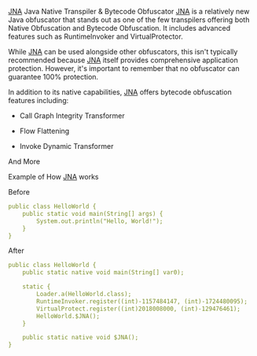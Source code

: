 [JNA](https://discord.gg/jgXehmAJPw) Java Native Transpiler & Bytecode Obfuscator
[JNA](https://discord.gg/jgXehmAJPw) is a relatively new Java obfuscator that stands out as one of the few transpilers offering both Native Obfuscation and Bytecode Obfuscation. It includes advanced features such as RuntimeInvoker and VirtualProtector.

While [JNA](https://discord.gg/jgXehmAJPw) can be used alongside other obfuscators, this isn't typically recommended because [JNA](https://discord.gg/jgXehmAJPw) itself provides comprehensive application protection. However, it's important to remember that no obfuscator can guarantee 100% protection.

In addition to its native capabilities, [JNA](https://discord.gg/jgXehmAJPw) offers bytecode obfuscation features including:

- Call Graph Integrity Transformer

- Flow Flattening

- Invoke Dynamic Transformer

And More


Example of How [JNA](https://discord.gg/jgXehmAJPw) works

Before 

```yaml
public class HelloWorld {
    public static void main(String[] args) {
        System.out.println("Hello, World!");
    }
}
``` 

After 

```yaml
public class HelloWorld {
    public static native void main(String[] var0);

    static {
        Loader.a(HelloWorld.class);
        RuntimeInvoker.register((int)-1157484147, (int)-1724480095);
        VirtualProtect.register((int)2018008000, (int)-129476461);
        HelloWorld.$JNA();
    }

    public static native void $JNA();
}
``` 
